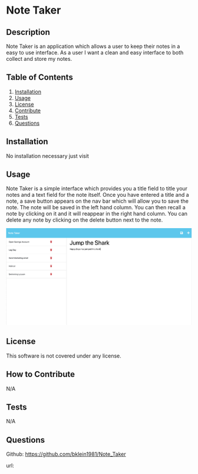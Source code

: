 # Note Taker

  

  ## Description
  Note Taker is an application which allows a user to keep their notes in a easy to use interface. As a user I want a clean and easy interface to both collect and store my notes.
  
  ## Table of Contents
  1. [Installation](#Installation)
  2. [Usage](#usage)
  3. [License](#license)
  4. [Contribute](#contribute)
  5. [Tests](#tests)
  6. [Questions](#questions)
  
  ## Installation
  No installation necessary just visit 
  
  ## Usage
  Note Taker is a simple interface which provides you a title field to title your notes and a text field for the note itself. Once you have entered a title and a note, a save button appears on the nav bar which will allow you to save the note. The note will be saved in the left hand column. You can then recall a note by clicking on it and it will reappear in the right hand column. You can delete any note by clicking on the delete button next to the note.
  
  ![NoteTaker](./assets/images/Screenshot%202023-08-20%20at%2017.43.51.png)
  
  ## License
  This software is not covered under any license.
  
  ## How to Contribute
  N/A
  
  ## Tests
  N/A
  
  ## Questions
  Github: https://github.com/bklein1981/Note_Taker
  
  url:
